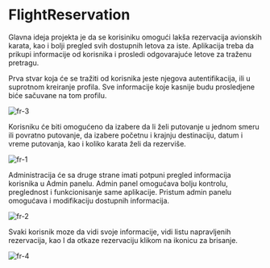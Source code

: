 # FlightReservation

Glavna ideja projekta je da se korisiniku omogući lakša rezervacija avionskih karata, kao i bolji pregled svih dostupnih letova za iste. 
Aplikacija treba da prikupi informacije od korisnika i prosledi odgovarajuće letove za traženu pretragu.

Prva stvar koja će se tražiti od korisnika jeste njegova autentifikacija, ili u suprotnom kreiranje profila. 
Sve informacije koje kasnije budu prosledjene biće sačuvane na tom profilu. 

![fr-3](https://user-images.githubusercontent.com/50273754/118128869-c3519900-b3fb-11eb-9670-52f0d4b4fa1b.png)


Korisniku će biti omogućeno da izabere da li želi putovanje u jednom smeru ili povratno putovanje, 
da izabere početnu i krajnju destinaciju, datum i vreme putovanja, kao i koliko karata želi da rezerviše.

![fr-1](https://user-images.githubusercontent.com/50273754/118128468-37d80800-b3fb-11eb-806e-f3ec16e5a4fd.png)


Administracija će sa druge strane imati potpuni pregled informacija korisnika u Admin panelu. 
Admin panel omogućava bolju kontrolu, preglednost i funkcionisanje same aplikacije. Pristum admin panelu omogućava i modifikaciju dostupnih informacija.

![fr-2](https://user-images.githubusercontent.com/50273754/118128634-740b6880-b3fb-11eb-9314-752149f4b3f5.png)


Svaki korisnik moze da vidi svoje informacije, vidi listu napravljenih rezervacija, kao I da otkaze rezervaciju klikom na ikonicu za brisanje.

![fr-4](https://user-images.githubusercontent.com/50273754/118129595-aa95b300-b3fc-11eb-9c39-ca8a10b33e6f.png)



